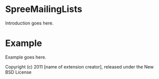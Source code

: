SpreeMailingLists
=================

Introduction goes here.


Example
=======

Example goes here.


Copyright (c) 2011 [name of extension creator], released under the New BSD License
